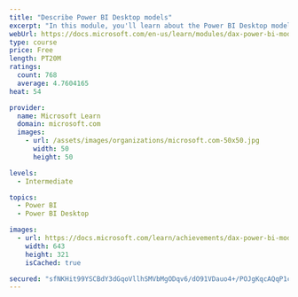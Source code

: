 ```yaml
---
title: "Describe Power BI Desktop models"
excerpt: "In this module, you'll learn about the Power BI Desktop model structure, star schema design basics, analytics queries, and report visual configuration. This module provides a strong foundation on which you can learn to optimize model designs and add model calculations."
webUrl: https://docs.microsoft.com/en-us/learn/modules/dax-power-bi-models/
type: course
price: Free
length: PT20M
ratings:
  count: 768
  average: 4.7604165
heat: 54

provider:
  name: Microsoft Learn
  domain: microsoft.com
  images:
    - url: /assets/images/organizations/microsoft.com-50x50.jpg
      width: 50
      height: 50

levels:
  - Intermediate

topics:
  - Power BI
  - Power BI Desktop

images:
  - url: https://docs.microsoft.com/learn/achievements/dax-power-bi-models-social.png
    width: 643
    height: 321
    isCached: true

secured: "sfNKHit99YSCBdY3dGqoVllhSMVbMgODqv6/dO91VDauo4+/POJgKqcAQqP1cb05cfT8Oaq+c76CEbwoissEElmkqycgicb7xybR8Y2L/SZhyt2YxLvCGkF+HV4ENom7bhKAlHblcD1G/IW2OgEwrIP9dwDPLe7WrMrYUsicIsomwyQF9HQlWglcNTQeteZj7RqOONgoRWtlHgo/c7eGAiTX30SPLi1PTPl+xM3vYqLpUEiZdu+wMNVv5N+OTO2+CnsnKdqC/z3M5RYMwx4QrvSsqynkEw+brmStulZi79fWo9uAGxpKZ2Eq55znjlg4JMh8RdFRoOZaSgjLktEMFsPU71GvmNUY4rfDsv9mnIm2zQQL7CRXpokDZW70OqJn1U8FUDXFHCk3hPJMvYRvHyubLJTWS6zWa2YYf3eVz8U=;JYR4eLZtdRbMME4b6k8rJw=="
---
```


